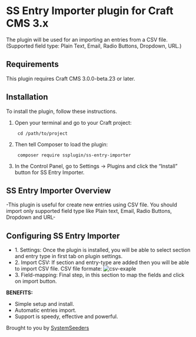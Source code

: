 # SS Entry Importer plugin for Craft CMS 3.x

The plugin will be used for an importing an entries from a CSV file.(Supported field type: Plain Text, Email, Radio Buttons, Dropdown, URL.)

## Requirements

This plugin requires Craft CMS 3.0.0-beta.23 or later.

## Installation

To install the plugin, follow these instructions.

1. Open your terminal and go to your Craft project:

        cd /path/to/project

2. Then tell Composer to load the plugin:

        composer require ssplugin/ss-entry-importer

3. In the Control Panel, go to Settings → Plugins and click the “Install” button for SS Entry Importer.

## SS Entry Importer Overview

-This plugin is useful for create new entries using CSV file. You should import only supported field type like Plain text, Email, Radio Buttons, Dropdown and URL-

## Configuring SS Entry Importer
<ul>
<li>1. Settings: Once the plugin is installed, you will be able to select section and entry type in first tab on plugin settings.</li>
<li>2. Import CSV: If section and entry-type are added then you will be able to import CSV file. CSV file formate:
	<img src="http://datadazzle.com/ssplugin/exa-csv.png" alt="csv-exaple">
</li>
<li>3. Field-mapping: Final step, in this section to map the fields and click on import button.</li>
</ul>

**BENEFITS:**
<ul>
    <li> Simple setup and install.</li>
    <li> Automatic entries import.</li>    
    <li> Support is speedy, effective and powerful.</li>
</ul>


Brought to you by [SystemSeeders](http://www.systemseeders.com/)
